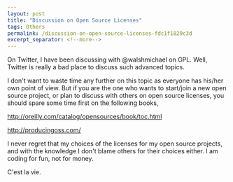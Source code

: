 ```yaml
---
layout: post
title: "Discussion on Open Source Licenses"
tags: Others
permalink: /discussion-on-open-source-licenses-fdc1f1829c3d
excerpt_separator: <!--more-->
---
```

On Twitter, I have been discussing with @walshmichael on GPL. Well, Twitter is really a bad place to discuss such advanced topics.
<!--more-->

I don't want to waste time any further on this topic as everyone has his/her own point of view. But if you are the one who wants to start/join a new open source project, or plan to discuss with others on open source licenses, you should spare some time first on the following books,

http://oreilly.com/catalog/opensources/book/toc.html

http://producingoss.com/

I never regret that my choices of the licenses for my open source projects, and with the knowledge I don't blame others for their choices either. I am coding for fun, not for money.

C'est la vie.
